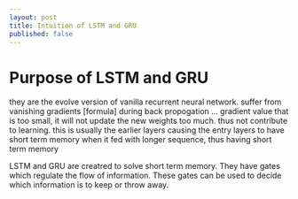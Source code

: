 ```yaml
---
layout: post
title: Intuition of LSTM and GRU
published: false
---
```


# Purpose of LSTM and GRU

they are the evolve version of vanilla recurrent neural network.
suffer from vanishing gradients
[formula]
during back propogation ... gradient value that is too small, it will not update the new weights too much. thus not contribute to learning. this is usually the earlier layers causing the entry layers to have short term memory when it fed with longer sequence, thus having short term memory

LSTM and GRU are creatred to solve short term memory. They have gates which regulate the flow of information. These gates can be used to decide which information is to keep or throw away.
